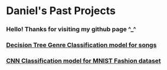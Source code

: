# Daniel's Past Projects
### Hello! Thanks for visiting my github page ^_^
### [Decision Tree Genre Classification model for songs](https://github.com/alertamber/Decision-Tree-Genre-Classification-Model-on-music-features)
### [CNN Classification model for MNIST Fashion dataset](https://github.com/alertamber/CNN-model-for-MNIST-Fashion)
